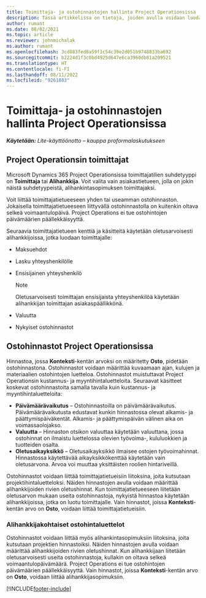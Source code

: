 ```yaml
---
title: Toimittaja- ja ostohinnastojen hallinta Project Operationsissa
description: Tässä artikkelissa on tietoja, joiden avulla voidaan luoda ja ylläpitää toimittajatietoja sekä ostohintaluetteloita alihankkijoita varten.
author: rumant
ms.date: 08/02/2021
ms.topic: article
ms.reviewer: johnmichalak
ms.author: rumant
ms.openlocfilehash: 3cd883fed8a59f1c54c39e2d051b9748833ba692
ms.sourcegitcommit: b2224d1f3c0bd4925d647e6ca3960db81a209521
ms.translationtype: HT
ms.contentlocale: fi-FI
ms.lasthandoff: 08/11/2022
ms.locfileid: "9261883"
---
```

# <a name="vendor-and-purchase-price-list-management-in-project-operations"></a>Toimittaja- ja ostohinnastojen hallinta Project Operationsissa


_**Käytetään:** Lite-käyttöönotto – kauppa proformalaskutukseen_

## <a name="vendors-in-project-operations"></a>Project Operationsin toimittajat

Microsoft Dynamics 365 Project Operationsissa toimittajatilien suhdetyyppi on **Toimittaja** tai **Alihankkija**. Voit valita vain asiakastietueen, jolla on jokin näistä suhdetyypeistä, alihankintasopimuksen toimittajaksi.

Voit liittää toimittajatietueeseen yhden tai useamman ostohinnaston. Jokaisella toimittajatietueeseen liittyvällä ostohinnastolla on kuitenkin oltava selkeä voimaantulopäivä. Project Operations ei tue ostohintojen päivämäärien päällekkäisyyttä.

Seuraavia toimittajatietueen kenttiä ja käsitteitä käytetään oletusarvoisesti alihankkijoissa, jotka luodaan toimittajalle:

- Maksuehdot
- Lasku yhteyshenkilölle
- Ensisijainen yhteyshenkilö

    > [!NOTE]
    > Oletusarvoisesti toimittajan ensisijaista yhteyshenkilöä käytetään alihankkijan toimittajan asiakaspäällikkönä.

- Valuutta
- Nykyiset ostohinnastot

## <a name="purchase-price-lists-in-project-operations"></a>Ostohinnastot Project Operationsissa

Hinnastoa, jossa **Konteksti**-kentän arvoksi on määritetty **Osto**, pidetään ostohinnastona. Ostohinnastot voidaan määrittää kuvaamaan ajan, kulujen ja materiaalien ostohintojen luetteloa. Ostohinnastot muistuttavat Project Operationsin kustannus- ja myyntihintaluetteloita. Seuraavat käsitteet koskevat ostohinnastoita samalla tavalla kuin kustannus- ja myyntihintaluetteloita:

- **Päivämäärävaikutus** – Ostohinnastoilla on päivämäärävaikutus. Päivämäärävaikutusta edustavat kunkin hinnastossa olevat alkamis- ja päättymispäiväkentät. Alkamis- ja päättymispäivän välinen aika on voimassaolojakso.
- **Valuutta** – Hinnaston otsikon valuuttaa käytetään valuuttana, jossa ostohinnat on ilmaistu luettelossa olevien työvoima-, kululuokkien ja tuotteiden osalta.
- **Oletusaikayksikkö** – Oletusaikayksikkö ilmaisee ostojen työvoimahinnat. Hinnastossa käytettävää aikayksikkökenttää käytetään vain oletusarvona. Arvoa voi muuttaa yksittäisten roolien hintariveillä.

Ostohinnastot voidaan liittää toimittajatietueisiin liitoksina, joita kutsutaan projektihintaluetteloksi. Näiden hinnastojen avulla voidaan määrittää alihankkijoiden rivien oletushinnat. Kun toimittajatietueeseen liitetään oletusarvon mukaan useita ostohinnastoja, nykyistä hinnastoa käytetään alihankkijoissa, jotka on luotu toimittajalle. Vain hinnastot, joissa **Konteksti**-kentän arvo on **Osto**, voidaan liittää toimittajatietueisiin.

### <a name="subcontract-specific-purchase-price-lists"></a>Alihankkijakohtaiset ostohintaluettelot

Ostohinnastot voidaan liittää myös alihankintasopimuksiin liitoksina, joita kutsutaan projektien hinnastoiksi. Näiden hinnastojen avulla voidaan määrittää alihankkijoiden rivien oletushinnat. Kun alihankkijaan liitetään oletusarvoisesti useita ostohinnastoja, kullakin on oltava selkeä voimaantulopäivämäärä. Project Operations ei tue ostohintojen päivämäärien päällekkäisyyttä. Vain hinnastot, joissa **Konteksti**-kentän arvo on **Osto**, voidaan liittää alihankkijasopimuksiin.

[!INCLUDE[footer-include](../../includes/footer-banner.md)]
